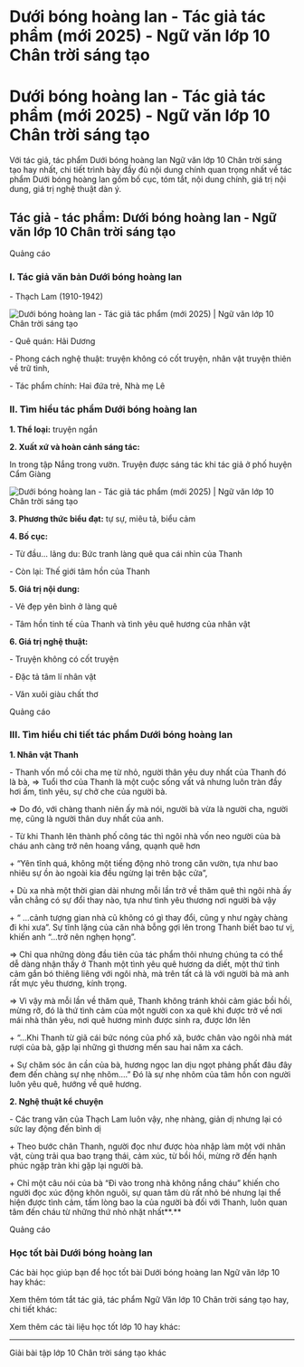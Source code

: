 # Dưới bóng hoàng lan - Tác giả tác phẩm (mới 2025) - Ngữ văn lớp 10 Chân trời sáng tạo

# Dưới bóng hoàng lan - Tác giả tác phẩm (mới 2025) - Ngữ văn lớp 10 Chân trời sáng tạo

Với tác giả, tác phẩm Dưới bóng hoàng lan Ngữ văn lớp 10 Chân trời sáng tạo hay nhất, chi tiết trình bày đầy đủ nội dung chính quan trọng nhất về tác phẩm Dưới bóng hoàng lan gồm bố cục, tóm tắt, nội dung chính, giá trị nội dung, giá trị nghệ thuật dàn ý.

## Tác giả - tác phẩm: Dưới bóng hoàng lan - Ngữ văn lớp 10 Chân trời sáng tạo

Quảng cáo

### **I. Tác giả văn bản Dưới bóng hoàng lan**

\- Thạch Lam (1910-1942)

![Dưới bóng hoàng lan - Tác giả tác phẩm \(mới 2025\) | Ngữ văn lớp 10 Chân trời sáng tạo](https://vietjack.com/soan-van-lop-10-ct/images/tac-gia-tac-pham-duoi-bong-hoang-lan.PNG)

\- Quê quán: Hải Dương

\- Phong cách nghệ thuật: truyện không có cốt truyện, nhân vật truyện thiên về trữ tình, 

\- Tác phẩm chính: Hai đứa trẻ, Nhà mẹ Lê

### **II. Tìm hiểu tác phẩm Dưới bóng hoàng lan**

**1\. Thể loại:** truyện ngắn

**2\. Xuất xứ và hoàn cảnh sáng tác:**

In trong tập Nắng trong vườn. Truyện được sáng tác khi tác giả ở phố huyện Cẩm Giàng 

![Dưới bóng hoàng lan - Tác giả tác phẩm \(mới 2025\) | Ngữ văn lớp 10 Chân trời sáng tạo](https://vietjack.com/soan-van-lop-10-ct/images/tac-gia-tac-pham-duoi-bong-hoang-lan-1.PNG)

**3\. Phương thức biểu đạt:** tự sự, miêu tả, biểu cảm

**4\. Bố cục:**

\- Từ đầu... lãng du: Bức tranh làng quê qua cái nhìn của Thanh

\- Còn lại: Thế giới tâm hồn của Thanh

**5\. Giá trị nội dung:**

\- Vẻ đẹp yên bình ở làng quê

\- Tâm hồn tinh tế của Thanh và tình yêu quê hương của nhân vật

**6\. Giá trị nghệ thuật:**

\- Truyện không có cốt truyện

\- Đặc tả tâm lí nhân vật

\- Văn xuôi giàu chất thơ

Quảng cáo

### **III. Tìm hiểu chi tiết tác phẩm Dưới bóng hoàng lan**

**1\. Nhân vật Thanh**

\- Thanh vốn mồ côi cha mẹ từ nhỏ, người thân yêu duy nhất của Thanh đó là bà, => Tuổi thơ của Thanh là một cuộc sống vất vả nhưng luôn tràn đầy hơi ấm, tình yêu, sự chở che của người bà.

=> Do đó, với chàng thanh niên ấy mà nói, người bà vừa là người cha, người mẹ, cũng là người thân duy nhất của anh.

\- Từ khi Thanh lên thành phố công tác thì ngôi nhà vốn neo người của bà cháu anh càng trở nên hoang vắng, quạnh quẽ hơn

\+ “Yên tĩnh quá, không một tiếng động nhỏ trong căn vườn, tựa như bao nhiêu sự ồn ào ngoài kia đều ngừng lại trên bậc cửa”, 

\+ Dù xa nhà một thời gian dài nhưng mỗi lần trở về thăm quê thì ngôi nhà ấy vẫn chẳng có sự đổi thay nào, tựa như tình yêu thương nơi người bà vậy

\+ “ …cảnh tượng gian nhà cũ không có gì thay đổi, cũng y như ngày chàng đi khi xưa”. Sự tĩnh lặng của căn nhà bỗng gợi lên trong Thanh biết bao tư vị, khiến anh “…trở nên nghẹn họng”.

=> Chỉ qua những dòng đầu tiên của tác phẩm thôi nhưng chúng ta có thể dễ dàng nhận thấy ở Thanh một tình yêu quê hương da diết, một thứ tình cảm gắn bó thiêng liêng với ngôi nhà, mà trên tất cả là với người bà mà anh rất mực yêu thương, kính trọng. 

=> Vì vậy mà mỗi lần về thăm quê, Thanh không tránh khỏi cảm giác bồi hồi, mừng rỡ, đó là thứ tình cảm của một người con xa quê khi được trở về nơi mái nhà thân yêu, nơi quê hương mình được sinh ra, được lớn lên

\+ “…Khi Thanh từ giã cái bức nóng của phố xã, bước chân vào ngôi nhà mát rượi của bà, gặp lại những gì thương mến sau hai năm xa cách. 

\+ Sự chăm sóc ân cần của bà, hương ngọc lan dịu ngọt phảng phất đâu đây đem đến chàng sự nhẹ nhõm….” Đó là sự nhẹ nhõm của tâm hồn con người luôn yêu quê, hướng về quê hương.

**2\. Nghệ thuật kể chuyện**

\- Các trang văn của Thạch Lam luôn vậy, nhẹ nhàng, giản dị nhưng lại có sức lay động đến bình dị

\+ Theo bước chân Thanh, người đọc như được hòa nhập làm một với nhân vật, cùng trải qua bao trạng thái, cảm xúc, từ bồi hồi, mừng rỡ đến hạnh phúc ngập tràn khi gặp lại người bà. 

\+ Chỉ một câu nói của bà “Đi vào trong nhà không nắng cháu” khiến cho người đọc xúc động khôn nguôi, sự quan tâm dù rất nhỏ bé nhưng lại thể hiện được tình cảm, tấm lòng bao la của người bà đối với Thanh, luôn quan tâm đến cháu từ những thứ nhỏ nhặt nhất**.**

Quảng cáo

### **Học tốt bài Dưới bóng hoàng lan**

Các bài học giúp bạn để học tốt bài Dưới bóng hoàng lan Ngữ văn lớp 10 hay khác:

Xem thêm tóm tắt tác giả, tác phẩm Ngữ Văn lớp 10 Chân trời sáng tạo hay, chi tiết khác:

Xem thêm các tài liệu học tốt lớp 10 hay khác:

* * *

Giải bài tập lớp 10 Chân trời sáng tạo khác

